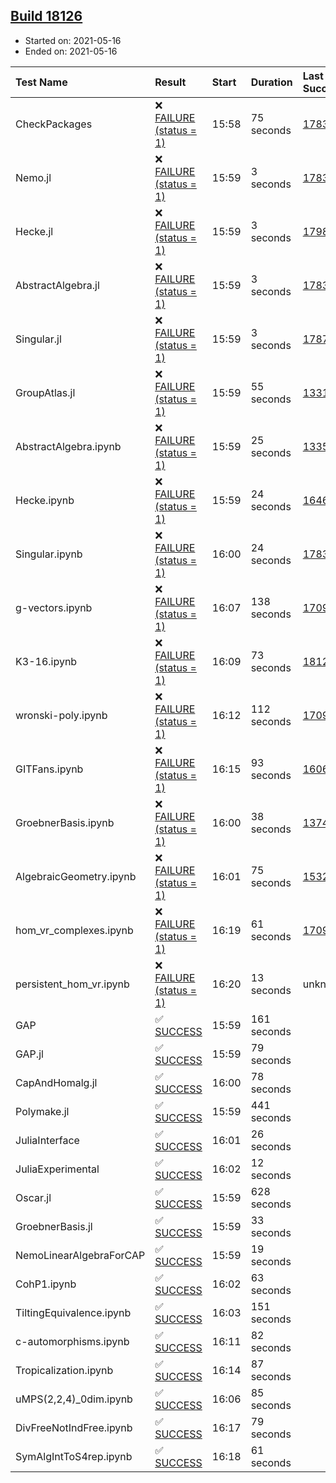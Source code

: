 ## [Build 18126](https://oscarci.mathematik.uni-kl.de/job/oscar/18126/)

* Started on: 2021-05-16
* Ended on: 2021-05-16

| Test Name    | Result | Start | Duration | Last Success | First Failure |
|:-------------|:-------|:------|:---------|:-------------|:--------------|
| CheckPackages | ❌ [FAILURE (status = 1)](https://oscarci.mathematik.uni-kl.de/job/oscar/18126/artifact/logs/build-18126/CheckPackages.log) | 15:58 | 75 seconds | [17832](https://oscarci.mathematik.uni-kl.de/job/oscar/17832/) | [17833](https://oscarci.mathematik.uni-kl.de/job/oscar/17833/) |
| Nemo.jl | ❌ [FAILURE (status = 1)](https://oscarci.mathematik.uni-kl.de/job/oscar/18126/artifact/logs/build-18126/Nemo.jl.log) | 15:59 | 3 seconds | [17835](https://oscarci.mathematik.uni-kl.de/job/oscar/17835/) | [17836](https://oscarci.mathematik.uni-kl.de/job/oscar/17836/) |
| Hecke.jl | ❌ [FAILURE (status = 1)](https://oscarci.mathematik.uni-kl.de/job/oscar/18126/artifact/logs/build-18126/Hecke.jl.log) | 15:59 | 3 seconds | [17987](https://oscarci.mathematik.uni-kl.de/job/oscar/17987/) | [17988](https://oscarci.mathematik.uni-kl.de/job/oscar/17988/) |
| AbstractAlgebra.jl | ❌ [FAILURE (status = 1)](https://oscarci.mathematik.uni-kl.de/job/oscar/18126/artifact/logs/build-18126/AbstractAlgebra.jl.log) | 15:59 | 3 seconds | [17831](https://oscarci.mathematik.uni-kl.de/job/oscar/17831/) | [17832](https://oscarci.mathematik.uni-kl.de/job/oscar/17832/) |
| Singular.jl | ❌ [FAILURE (status = 1)](https://oscarci.mathematik.uni-kl.de/job/oscar/18126/artifact/logs/build-18126/Singular.jl.log) | 15:59 | 3 seconds | [17871](https://oscarci.mathematik.uni-kl.de/job/oscar/17871/) | [17872](https://oscarci.mathematik.uni-kl.de/job/oscar/17872/) |
| GroupAtlas.jl | ❌ [FAILURE (status = 1)](https://oscarci.mathematik.uni-kl.de/job/oscar/18126/artifact/logs/build-18126/GroupAtlas.jl.log) | 15:59 | 55 seconds | [13311](https://oscarci.mathematik.uni-kl.de/job/oscar/13311/) | [13312](https://oscarci.mathematik.uni-kl.de/job/oscar/13312/) |
| AbstractAlgebra.ipynb | ❌ [FAILURE (status = 1)](https://oscarci.mathematik.uni-kl.de/job/oscar/18126/artifact/logs/build-18126/AbstractAlgebra.ipynb.log) | 15:59 | 25 seconds | [13355](https://oscarci.mathematik.uni-kl.de/job/oscar/13355/) | [13356](https://oscarci.mathematik.uni-kl.de/job/oscar/13356/) |
| Hecke.ipynb | ❌ [FAILURE (status = 1)](https://oscarci.mathematik.uni-kl.de/job/oscar/18126/artifact/logs/build-18126/Hecke.ipynb.log) | 15:59 | 24 seconds | [16463](https://oscarci.mathematik.uni-kl.de/job/oscar/16463/) | [16464](https://oscarci.mathematik.uni-kl.de/job/oscar/16464/) |
| Singular.ipynb | ❌ [FAILURE (status = 1)](https://oscarci.mathematik.uni-kl.de/job/oscar/18126/artifact/logs/build-18126/Singular.ipynb.log) | 16:00 | 24 seconds | [17835](https://oscarci.mathematik.uni-kl.de/job/oscar/17835/) | [17836](https://oscarci.mathematik.uni-kl.de/job/oscar/17836/) |
| g-vectors.ipynb | ❌ [FAILURE (status = 1)](https://oscarci.mathematik.uni-kl.de/job/oscar/18126/artifact/logs/build-18126/g-vectors.ipynb.log) | 16:07 | 138 seconds | [17099](https://oscarci.mathematik.uni-kl.de/job/oscar/17099/) | [17100](https://oscarci.mathematik.uni-kl.de/job/oscar/17100/) |
| K3-16.ipynb | ❌ [FAILURE (status = 1)](https://oscarci.mathematik.uni-kl.de/job/oscar/18126/artifact/logs/build-18126/K3-16.ipynb.log) | 16:09 | 73 seconds | [18125](https://oscarci.mathematik.uni-kl.de/job/oscar/18125/) | [18126](https://oscarci.mathematik.uni-kl.de/job/oscar/18126/) |
| wronski-poly.ipynb | ❌ [FAILURE (status = 1)](https://oscarci.mathematik.uni-kl.de/job/oscar/18126/artifact/logs/build-18126/wronski-poly.ipynb.log) | 16:12 | 112 seconds | [17098](https://oscarci.mathematik.uni-kl.de/job/oscar/17098/) | [17099](https://oscarci.mathematik.uni-kl.de/job/oscar/17099/) |
| GITFans.ipynb | ❌ [FAILURE (status = 1)](https://oscarci.mathematik.uni-kl.de/job/oscar/18126/artifact/logs/build-18126/GITFans.ipynb.log) | 16:15 | 93 seconds | [16068](https://oscarci.mathematik.uni-kl.de/job/oscar/16068/) | [16069](https://oscarci.mathematik.uni-kl.de/job/oscar/16069/) |
| GroebnerBasis.ipynb | ❌ [FAILURE (status = 1)](https://oscarci.mathematik.uni-kl.de/job/oscar/18126/artifact/logs/build-18126/GroebnerBasis.ipynb.log) | 16:00 | 38 seconds | [13748](https://oscarci.mathematik.uni-kl.de/job/oscar/13748/) | [13749](https://oscarci.mathematik.uni-kl.de/job/oscar/13749/) |
| AlgebraicGeometry.ipynb | ❌ [FAILURE (status = 1)](https://oscarci.mathematik.uni-kl.de/job/oscar/18126/artifact/logs/build-18126/AlgebraicGeometry.ipynb.log) | 16:01 | 75 seconds | [15322](https://oscarci.mathematik.uni-kl.de/job/oscar/15322/) | [15323](https://oscarci.mathematik.uni-kl.de/job/oscar/15323/) |
| hom_vr_complexes.ipynb | ❌ [FAILURE (status = 1)](https://oscarci.mathematik.uni-kl.de/job/oscar/18126/artifact/logs/build-18126/hom_vr_complexes.ipynb.log) | 16:19 | 61 seconds | [17099](https://oscarci.mathematik.uni-kl.de/job/oscar/17099/) | [17100](https://oscarci.mathematik.uni-kl.de/job/oscar/17100/) |
| persistent_hom_vr.ipynb | ❌ [FAILURE (status = 1)](https://oscarci.mathematik.uni-kl.de/job/oscar/18126/artifact/logs/build-18126/persistent_hom_vr.ipynb.log) | 16:20 | 13 seconds | unknown | unknown |
| GAP | ✅ [SUCCESS](https://oscarci.mathematik.uni-kl.de/job/oscar/18126/artifact/logs/build-18126/GAP.log) | 15:59 | 161 seconds |  |  |
| GAP.jl | ✅ [SUCCESS](https://oscarci.mathematik.uni-kl.de/job/oscar/18126/artifact/logs/build-18126/GAP.jl.log) | 15:59 | 79 seconds |  |  |
| CapAndHomalg.jl | ✅ [SUCCESS](https://oscarci.mathematik.uni-kl.de/job/oscar/18126/artifact/logs/build-18126/CapAndHomalg.jl.log) | 16:00 | 78 seconds |  |  |
| Polymake.jl | ✅ [SUCCESS](https://oscarci.mathematik.uni-kl.de/job/oscar/18126/artifact/logs/build-18126/Polymake.jl.log) | 15:59 | 441 seconds |  |  |
| JuliaInterface | ✅ [SUCCESS](https://oscarci.mathematik.uni-kl.de/job/oscar/18126/artifact/logs/build-18126/JuliaInterface.log) | 16:01 | 26 seconds |  |  |
| JuliaExperimental | ✅ [SUCCESS](https://oscarci.mathematik.uni-kl.de/job/oscar/18126/artifact/logs/build-18126/JuliaExperimental.log) | 16:02 | 12 seconds |  |  |
| Oscar.jl | ✅ [SUCCESS](https://oscarci.mathematik.uni-kl.de/job/oscar/18126/artifact/logs/build-18126/Oscar.jl.log) | 15:59 | 628 seconds |  |  |
| GroebnerBasis.jl | ✅ [SUCCESS](https://oscarci.mathematik.uni-kl.de/job/oscar/18126/artifact/logs/build-18126/GroebnerBasis.jl.log) | 15:59 | 33 seconds |  |  |
| NemoLinearAlgebraForCAP | ✅ [SUCCESS](https://oscarci.mathematik.uni-kl.de/job/oscar/18126/artifact/logs/build-18126/NemoLinearAlgebraForCAP.log) | 15:59 | 19 seconds |  |  |
| CohP1.ipynb | ✅ [SUCCESS](https://oscarci.mathematik.uni-kl.de/job/oscar/18126/artifact/logs/build-18126/CohP1.ipynb.log) | 16:02 | 63 seconds |  |  |
| TiltingEquivalence.ipynb | ✅ [SUCCESS](https://oscarci.mathematik.uni-kl.de/job/oscar/18126/artifact/logs/build-18126/TiltingEquivalence.ipynb.log) | 16:03 | 151 seconds |  |  |
| c-automorphisms.ipynb | ✅ [SUCCESS](https://oscarci.mathematik.uni-kl.de/job/oscar/18126/artifact/logs/build-18126/c-automorphisms.ipynb.log) | 16:11 | 82 seconds |  |  |
| Tropicalization.ipynb | ✅ [SUCCESS](https://oscarci.mathematik.uni-kl.de/job/oscar/18126/artifact/logs/build-18126/Tropicalization.ipynb.log) | 16:14 | 87 seconds |  |  |
| uMPS(2,2,4)_0dim.ipynb | ✅ [SUCCESS](https://oscarci.mathematik.uni-kl.de/job/oscar/18126/artifact/logs/build-18126/uMPS-2-2-4-_0dim.ipynb.log) | 16:06 | 85 seconds |  |  |
| DivFreeNotIndFree.ipynb | ✅ [SUCCESS](https://oscarci.mathematik.uni-kl.de/job/oscar/18126/artifact/logs/build-18126/DivFreeNotIndFree.ipynb.log) | 16:17 | 79 seconds |  |  |
| SymAlgIntToS4rep.ipynb | ✅ [SUCCESS](https://oscarci.mathematik.uni-kl.de/job/oscar/18126/artifact/logs/build-18126/SymAlgIntToS4rep.ipynb.log) | 16:18 | 61 seconds |  |  |
